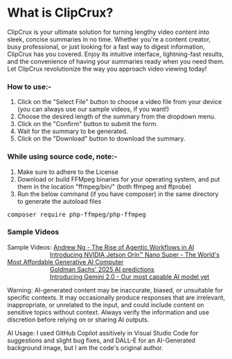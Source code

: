 # What is ClipCrux?
ClipCrux is your ultimate solution for turning lengthy video content into sleek, concise summaries in no time. Whether you're a content creator, busy professional, or just looking for a fast way to digest information, ClipCrux has you covered. Enjoy its intuitive interface, lightning-fast results, and the convenience of having your summaries ready when you need them. Let ClipCrux revolutionize the way you approach video viewing today!

### How to use:-
1. Click on the "Select File" button to choose a video file from your device (you can always use our sample videos, if you want!)
2. Choose the desired length of the summary from the dropdown menu.
3. Click on the "Confirm" button to submit the form.
4. Wait for the summary to be generated.
5. Click on the "Download" button to download the summary.

### While using source code, note:-
1. Make sure to adhere to the License
2. Download or build FFMpeg binaries for your operating system, and put them in the location "ffmpeg/bin/" (both ffmpeg and ffprobe)
3. Run the below command (if you have composer) in the same directory to generate the autoload files
<pre>composer require php-ffmpeg/php-ffmpeg</pre>

### Sample Videos
Sample Videos: [Andrew Ng - The Rise of Agentic Workflows in AI](https://projects.virajkhanna.in/ClipCrux/demo_videos/test_video1.mp4)  
&nbsp;&nbsp;&nbsp;&nbsp;&nbsp;&nbsp;&nbsp;&nbsp;&nbsp;&nbsp;&nbsp;&nbsp;&nbsp;&nbsp;&nbsp;&nbsp;&nbsp;&nbsp;&nbsp;&nbsp;&nbsp;&nbsp;&nbsp;&nbsp;&nbsp;[Introducing NVIDIA Jetson Orin™ Nano Super - The World's Most Affordable Generative AI Computer](https://projects.virajkhanna.in/ClipCrux/demo_videos/test_video2.mp4)  
&nbsp;&nbsp;&nbsp;&nbsp;&nbsp;&nbsp;&nbsp;&nbsp;&nbsp;&nbsp;&nbsp;&nbsp;&nbsp;&nbsp;&nbsp;&nbsp;&nbsp;&nbsp;&nbsp;&nbsp;&nbsp;&nbsp;&nbsp;&nbsp;&nbsp;[Goldman Sachs' 2025 AI predictions](https://projects.virajkhanna.in/ClipCrux/demo_videos/test_video3.mp4)  
&nbsp;&nbsp;&nbsp;&nbsp;&nbsp;&nbsp;&nbsp;&nbsp;&nbsp;&nbsp;&nbsp;&nbsp;&nbsp;&nbsp;&nbsp;&nbsp;&nbsp;&nbsp;&nbsp;&nbsp;&nbsp;&nbsp;&nbsp;&nbsp;&nbsp;[Introducing Gemini 2.0 - Our most capable AI model yet](https://projects.virajkhanna.in/ClipCrux/demo_videos/test_video4.mp4)  

Warning: AI-generated content may be inaccurate, biased, or unsuitable for specific contexts. It may occasionally produce responses that are irrelevant, inappropriate, or unrelated to the input, and could include content on sensitive topics without context. Always verify the information and use discretion before relying on or sharing AI outputs.

AI Usage: I used GitHub Copilot assitively in Visual Studio Code for suggestions and slight bug fixes, and DALL-E for an AI-Generated background image, but I am the code's original author.
